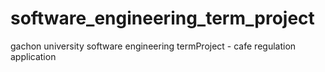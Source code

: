 # software_engineering_term_project
gachon university software engineering termProject - cafe regulation application

